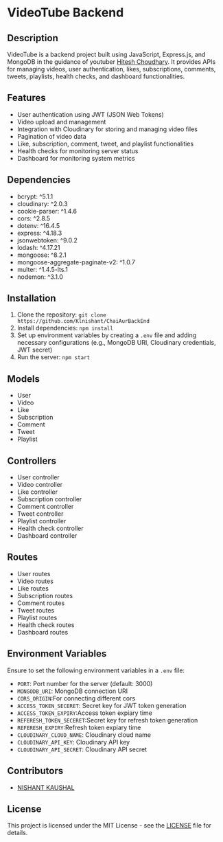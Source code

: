 # VideoTube Backend

## Description
VideoTube is a backend project built using JavaScript, Express.js, and MongoDB in the guidance of youtuber [Hitesh Choudhary](https://www.youtube.com/@chaiaurcode). It provides APIs for managing videos, user authentication, likes, subscriptions, comments, tweets, playlists, health checks, and dashboard functionalities.

## Features
- User authentication using JWT (JSON Web Tokens)
- Video upload and management
- Integration with Cloudinary for storing and managing video files
- Pagination of video data
- Like, subscription, comment, tweet, and playlist functionalities
- Health checks for monitoring server status
- Dashboard for monitoring system metrics

## Dependencies
- bcrypt: ^5.1.1
- cloudinary: ^2.0.3
- cookie-parser: ^1.4.6
- cors: ^2.8.5
- dotenv: ^16.4.5
- express: ^4.18.3
- jsonwebtoken: ^9.0.2
- lodash: ^4.17.21
- mongoose: ^8.2.1
- mongoose-aggregate-paginate-v2: ^1.0.7
- multer: ^1.4.5-lts.1
- nodemon: ^3.1.0

## Installation
1. Clone the repository: `git clone https://github.com/Klnishant/ChaiAurBackEnd`
2. Install dependencies: `npm install`
3. Set up environment variables by creating a `.env` file and adding necessary configurations (e.g., MongoDB URI, Cloudinary credentials, JWT secret)
4. Run the server: `npm start`

## Models
- User
- Video
- Like
- Subscription
- Comment
- Tweet
- Playlist

## Controllers
- User controller
- Video controller
- Like controller
- Subscription controller
- Comment controller
- Tweet controller
- Playlist controller
- Health check controller
- Dashboard controller

## Routes
- User routes
- Video routes
- Like routes
- Subscription routes
- Comment routes
- Tweet routes
- Playlist routes
- Health check routes
- Dashboard routes

## Environment Variables
Ensure to set the following environment variables in a `.env` file:
- `PORT`: Port number for the server (default: 3000)
- `MONGODB_URI`: MongoDB connection URI
- `CORS_ORIGIN`:For connecting different cors
- `ACCESS_TOKEN_SECERET`: Secret key for JWT token generation
- `ACCESS_TOKEN_EXPIRY`:Access token expiary time
- `REFERESH_TOKEN_SECERET`:Secret key for refresh token generation
- `REFERESH_EXPIRY`:Refresh token expiary time
- `CLOUDINARY_CLOUD_NAME`: Cloudinary cloud name
- `CLOUDINARY_API_KEY`: Cloudinary API key
- `CLOUDINARY_API_SECRET`: Cloudinary API secret

## Contributors
- [NISHANT KAUSHAL](https://github.com/klnishant)

## License
This project is licensed under the MIT License - see the [LICENSE](LICENSE) file for details.

